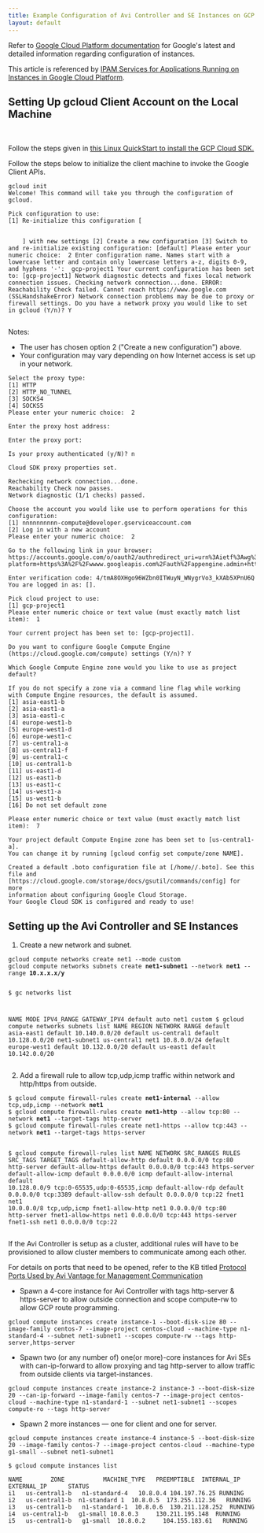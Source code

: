 ```yaml
---
title: Example Configuration of Avi Controller and SE Instances on GCP
layout: default
---
```

Refer to <a href="https://cloud.google.com/docs/">Google Cloud Platform documentation</a> for Google's latest and detailed information regarding configuration of instances.

This article is referenced by <a href="/ipam-services-for-applications-running-on-instances-in-google-cloud-platform/">IPAM Services for Applications Running on Instances in Google Cloud Platform</a>.

## Setting Up gcloud Client Account on the Local Machine

 

Follow the steps given in <a href="https://cloud.google.com/sdk/docs/quickstart-linux">this Linux QuickStart to install the GCP Cloud SDK.</a>

Follow the steps below to initialize the client machine to invoke the Google Client APIs.


<pre class="command-line language-bash" data-prompt="1|$" data-output="2-99"><code>gcloud init
Welcome! This command will take you through the configuration of gcloud.

Pick configuration to use:
[1] Re-initialize this configuration [
   
  <existing-config>
    ] with new settings [2] Create a new configuration [3] Switch to and re-initialize existing configuration: [default] Please enter your numeric choice:  2 Enter configuration name. Names start with a lowercase letter and contain only lowercase letters a-z, digits 0-9, and hyphens '-':  gcp-project1 Your current configuration has been set to: [gcp-project1] Network diagnostic detects and fixes local network connection issues. Checking network connection...done. ERROR: Reachability Check failed. Cannot reach https://www.google.com (SSLHandshakeError) Network connection problems may be due to proxy or firewall settings. Do you have a network proxy you would like to set in gcloud (Y/n)? Y 
  </existing-config></code></pre> Notes: 

* The user has chosen option 2 ("Create a new configuration") above.
* Your configuration may vary depending on how Internet access is set up in your network. 
<pre class="command-line language-bash" data-prompt=": >" data-output="1-99"><code>Select the proxy type:
[1] HTTP
[2] HTTP_NO_TUNNEL
[3] SOCKS4
[4] SOCKS5
Please enter your numeric choice:  2

Enter the proxy host address:

Enter the proxy port:

Is your proxy authenticated (y/N)? n

Cloud SDK proxy properties set.

Rechecking network connection...done.
Reachability Check now passes.
Network diagnostic (1/1 checks) passed.

Choose the account you would like use to perform operations for this configuration:
[1] nnnnnnnnnn-compute@developer.gserviceaccount.com
[2] Log in with a new account
Please enter your numeric choice:  2

Go to the following link in your browser:
https://accounts.google.com/o/oauth2/authredirect_uri=urn%3Aietf%3Awg%3Aoauuth%3A2.0%3Aoob&amp;prompt=select_account&amp;response_type=code&amp;client_id=32555940559.appps.googleusercontent.com&amp;scope=https%3A%2F%2Fwww.googleapis.com%2Fauth%2Fuserinffo.email+https%3A%2F%2Fwww.googleapis.com%2Fauth%2Fcloud-platform+https%3A%2F%2Fwwww.googleapis.com%2Fauth%2Fappengine.admin+https%3A%2F%2Fwww.googleapis.com%2Fauuth%2Fcompute&amp;access_type=offline

Enter verification code: 4/tmA8OXHgo96WZbn0ITWuyN_WNygrVo3_kXAb5XPnU6Q
You are logged in as: [].

Pick cloud project to use:
[1] gcp-project1
Please enter numeric choice or text value (must exactly match list item):  1

Your current project has been set to: [gcp-project1].

Do you want to configure Google Compute Engine
(https://cloud.google.com/compute) settings (Y/n)? Y

Which Google Compute Engine zone would you like to use as project default?

If you do not specify a zone via a command line flag while working
with Compute Engine resources, the default is assumed.
[1] asia-east1-b
[2] asia-east1-a
[3] asia-east1-c
[4] europe-west1-b
[5] europe-west1-d
[6] europe-west1-c
[7] us-central1-a
[8] us-central1-f
[9] us-central1-c
[10] us-central1-b
[11] us-east1-d
[12] us-east1-b
[13] us-east1-c
[14] us-west1-a
[15] us-west1-b
[16] Do not set default zone

Please enter numeric choice or text value (must exactly match list item):  7

Your project default Compute Engine zone has been set to [us-central1-a].
You can change it by running [gcloud config set compute/zone NAME].

Created a default .boto configuration file at [/home//.boto]. See this file and [https://cloud.google.com/storage/docs/gsutil/commands/config] for more
information about configuring Google Cloud Storage.
Your Google Cloud SDK is configured and ready to use!</code></pre> 

## Setting up the Avi Controller and SE Instances

<ol> 
 <li>Create a new network and subnet.</li> 
</ol> 
<pre class="command-line language-bash" data-prompt=": >" data-output="1-99"><code>gcloud compute networks create net1 --mode custom
gcloud compute networks subnets create <strong>net1-subnet1</strong> --network <strong>net1</strong> --range <strong>10.x.x.x/y</strong>

$ gc networks list

NAME     MODE    IPV4_RANGE  GATEWAY_IPV4
default  auto
net1     custom
$ gcloud compute networks subnets list
NAME          REGION        NETWORK  RANGE
default       asia-east1    default  10.140.0.0/20
default       us-central1   default  10.128.0.0/20
net1-subnet1  us-central1   net1     10.8.0.0/24
default       europe-west1  default  10.132.0.0/20
default       us-east1      default  10.142.0.0/20</code></pre> <ol start="2"> 
 <li>Add a firewall rule to allow tcp,udp,icmp traffic within network and http/https from outside.</li> 
</ol> 
<pre class="command-line language-bash" data-prompt=": >" data-output="1-99"><code>$ gcloud compute firewall-rules create <strong>net1-internal</strong> --allow tcp,udp,icmp --network <strong>net1</strong>
$ gcloud compute firewall-rules create <strong>net1-http</strong> --allow tcp:80 --network <strong>net1</strong> --target-tags http-server
$ gcloud compute firewall-rules create net1-https --allow tcp:443 --network <strong>net1</strong> --target-tags https-server

$ gcloud compute firewall-rules list
NAME                    NETWORK  SRC_RANGES    RULES                         SRC_TAGS  TARGET_TAGS
default-allow-http      default  0.0.0.0/0     tcp:80  http-server
default-allow-https     default  0.0.0.0/0     tcp:443 https-server
default-allow-icmp      default  0.0.0.0/0     icmp
default-allow-internal  default  10.128.0.0/9  tcp:0-65535,udp:0-65535,icmp
default-allow-rdp       default  0.0.0.0/0     tcp:3389
default-allow-ssh       default  0.0.0.0/0     tcp:22
fnet1                   net1     10.0.0.0/8    tcp,udp,icmp
fnet1-allow-http        net1     0.0.0.0/0     tcp:80 http-server
fnet1-allow-https       net1     0.0.0.0/0     tcp:443 https-server
fnet1-ssh               net1     0.0.0.0/0     tcp:22</code></pre> 

If the Avi Controller is setup as a cluster, additional rules will have to be provisioned to allow cluster members to communicate among each other.

For details on ports that need to be opened, refer to the KB titled <a href="/protocol-ports-used-by-avi-vantage-for-management-communication/">Protocol Ports Used by Avi Vantage for Management Communication</a>

* Spawn a 4-core instance for Avi Controller with tags http-server & https-server to allow outside connection and scope compute-rw to allow GCP route programming. 
<pre class="command-line language-bash" data-prompt=": >" data-output="1-99"><code>gcloud compute instances create instance-1 --boot-disk-size 80 --image-family centos-7 --image-project centos-cloud --machine-type n1-standard-4 --subnet net1-subnet1 --scopes compute-rw --tags http-server,https-server</code></pre> 
* Spawn two (or any number of) one(or more)-core instances for Avi SEs with can-ip-forward to allow proxying and tag http-server to allow traffic from outside clients via target-instances. 
<pre class="command-line language-bash" data-prompt=": >" data-output="1-99"><code>gcloud compute instances create instance-2 instance-3 --boot-disk-size 20 --can-ip-forward --image-family centos-7 --image-project centos-cloud --machine-type n1-standard-1 --subnet net1-subnet1 --scopes compute-ro --tags http-server</code></pre> 
* Spawn 2 more instances — one for client and one for server. 
<pre class="command-line language-bash" data-prompt=": >" data-output="1-99"><code>gcloud compute instances create instance-4 instance-5 --boot-disk-size 20 --image-family centos-7 --image-project centos-cloud --machine-type g1-small --subnet net1-subnet1

$ gcloud compute instances list

NAME        ZONE           MACHINE_TYPE   PREEMPTIBLE  INTERNAL_IP  EXTERNAL_IP      STATUS
i1   us-central1-b   n1-standard-4   10.8.0.4 104.197.76.25 RUNNING
i2   us-central1-b  n1-standard 1  10.8.0.5  173.255.112.36   RUNNING
i3   us-central1-b   n1-standard-1  10.8.0.6  130.211.128.252  RUNNING
i4  us-central1-b   g1-small 10.8.0.3     130.211.195.148  RUNNING
i5   us-central1-b   g1-small  10.8.0.2     104.155.183.61   RUNNING</code></pre> 